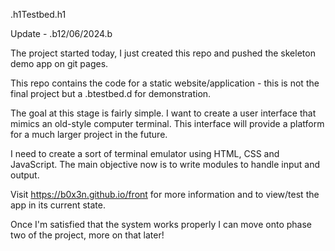 .h1Testbed.h1

Update - .b12/06/2024.b

The project started today, I just created this repo and pushed the skeleton demo app on git pages.

This repo contains the code for a static website/application - this is not the final project but a .btestbed.d for demonstration.

The goal at this stage is fairly simple. I want to create a user interface that mimics an old-style computer terminal. This interface will provide a platform for a much larger project in the future.

I need to create a sort of terminal emulator using HTML, CSS and JavaScript. The main objective now is to write modules to handle input and output.

Visit https://b0x3n.github.io/front for more information and to view/test the app in its current state.

Once  I'm satisfied that the system works properly I can move onto phase two of the project, more on that later!

